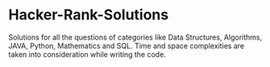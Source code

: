 # Hacker-Rank-Solutions
Solutions for all the questions of categories like Data Structures, Algorithms, JAVA, Python, Mathematics and SQL. 
Time and space complexities are taken into consideration while writing the code. 
